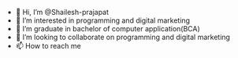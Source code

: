 - 👋 Hi, I’m @Shailesh-prajapat
- 👀 I’m interested in programming and digital marketing 
- 🌱 I’m graduate in  bachelor of computer application(BCA)
- 💞️ I’m looking to collaborate on programming and digital marketing 
- 📫 How to reach me 

<!---
Shailesh-prajapat/Shailesh-prajapat is a ✨ special ✨ repository because its `README.md` (this file) appears on your GitHub profile.
You can click the Preview link to take a look at your changes.
--->
